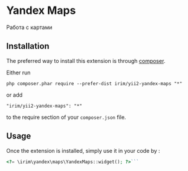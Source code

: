 Yandex Maps
===========
Работа с картами

Installation
------------

The preferred way to install this extension is through [composer](http://getcomposer.org/download/).

Either run

```
php composer.phar require --prefer-dist irim/yii2-yandex-maps "*"
```

or add

```
"irim/yii2-yandex-maps": "*"
```

to the require section of your `composer.json` file.


Usage
-----

Once the extension is installed, simply use it in your code by  :

```php
<?= \irim\yandex\maps\YandexMaps::widget(); ?>```